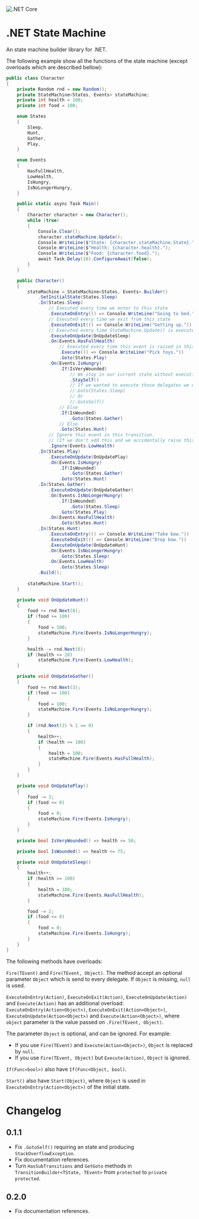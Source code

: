 ![.NET Core](https://github.com/Enderlook/Net-State-Machine/workflows/.NET%20Core/badge.svg?branch=master)

# .NET State Machine

An state machine builder library for .NET.

The following example show all the functions of the state machine (except overloads which are described bellow):

```cs
public class Character
{
	private Random rnd = new Random();
	private StateMachine<States, Events> stateMachine;
	private int health = 100;
	private int food = 100;

	enum States
	{
		Sleep,
		Hunt,
		Gather,
		Play,
	}

	enum Events
	{
		HasFullHealth,
		LowHealth,
		IsHungry,
		IsNoLongerHungry,
	}

	public static async Task Main()
	{
		Character character = new Character();
		while (true)
		{
			Console.Clear();
			character.stateMachine.Update();
			Console.WriteLine($"State: {character.stateMachine.State}.");
			Console.WriteLine($"Health: {character.health}.");
			Console.WriteLine($"Food: {character.food}.");
			await Task.Delay(10).ConfigureAwait(false);
		}
	}

	public Character()
	{
		stateMachine = StateMachine<States, Events>.Builder()
			.SetInitialState(States.Sleep)
			.In(States.Sleep)
				// Executed every time we enter to this state
				.ExecuteOnEntry(() => Console.WriteLine("Going to bed."))        
				// Executed every time we exit from this state
				.ExecuteOnExit(() => Console.WriteLine("Getting up."))
				// Executed every time StateMachine.Update() is executed and is in this state
				.ExecuteOnUpdate(OnUpdateSleep)
				.On(Events.HasFullHealth)
					// Executed every time this event is raised in this state
					.Execute(() => Console.WriteLine("Pick toys."))
					.Goto(States.Play)
				.On(Events.IsHungry)
					.If(IsVeryWounded)
						// We stay in our current state without executing OnEntry nor OnExit delegates
						.StaySelf()
						// If we wanted to execute those delegates we can use
						//.Goto(States.Sleep)
						// Or
						//.GotoSelf()
					// Else
					.If(IsWounded)
						.Goto(States.Gather)
					// Else
					.Goto(States.Hunt)
				// Ignore this event in this transition.
				// (If we don't add this and we accidentally raise this event an exception is thrown).
				.Ignore(Events.LowHealth)
			.In(States.Play)
				.ExecuteOnUpdate(OnUpdatePlay)
				.On(Events.IsHungry)
					.If(IsWounded)
						.Goto(States.Gather)
					.Goto(States.Hunt)
			.In(States.Gather)
				.ExecuteOnUpdate(OnUpdateGather)
				.On(Events.IsNoLongerHungry)
					.If(IsWounded)
						.Goto(States.Sleep)
					.Goto(States.Play)
				.On(Events.HasFullHealth)
					.Goto(States.Hunt)
			.In(States.Hunt)
				.ExecuteOnEntry(() => Console.WriteLine("Take bow."))
				.ExecuteOnExit(() => Console.WriteLine("Drop bow."))
				.ExecuteOnUpdate(OnUpdateHunt)
				.On(Events.IsNoLongerHungry)
					.Goto(States.Sleep)
				.On(Events.LowHealth)
					.Goto(States.Sleep)
			.Build();
 
		stateMachine.Start();
	}

	private void OnUpdateHunt()
	{
		food += rnd.Next(8);
		if (food >= 100)
		{
			food = 100;
			stateMachine.Fire(Events.IsNoLongerHungry);
		}

		health -= rnd.Next(6);
		if (health <= 20)
			stateMachine.Fire(Events.LowHealth);
	}

	private void OnUpdateGather()
	{
		food += rnd.Next(3);
		if (food >= 100)
		{
			food = 100;
			stateMachine.Fire(Events.IsNoLongerHungry);
		}

		if (rnd.Next(2) % 1 == 0)
		{
			health++;
			if (health >= 100)
			{
				health = 100;
				stateMachine.Fire(Events.HasFullHealth);
			}
		}
	}

	private void OnUpdatePlay()
	{
		food -= 3;
		if (food <= 0)
		{
			food = 0;
			stateMachine.Fire(Events.IsHungry);
		}
	}

	private bool IsVeryWounded() => health <= 50;

	private bool IsWounded() => health <= 75;

	private void OnUpdateSleep()
	{
		health++;
		if (health >= 100)
		{
			health = 100;
			stateMachine.Fire(Events.HasFullHealth);
		}

		food -= 2;
		if (food <= 0)
		{
			food = 0;
			stateMachine.Fire(Events.IsHungry);
		}
	}
}
```

The following methods have overloads:

`Fire(TEvent)` and `Fire(TEvent, Object)`. The method accept an optional parameter `Object` which is send to every delegate. If `Object` is missing, `null` is used.

`ExecuteOnEntry(Action)`, `ExecuteOnExit(Action)`, `ExecuteOnUpdate(Action)` and `Execute(Action)` has an additional overload: `ExecuteOnEntry(Action<Object>)`, `ExecuteOnExit(Action<Object>)`, `ExecuteOnUpdate(Action<Object>)` and `Execute(Action<Object>)`, where `object` parameter is the value passed on `.Fire(TEvent, Object)`.

The parameter `Object` is optional, and can be ignored.
For example: 
 - If you use `Fire(TEvent)` and `Execute(Action<Object>)`, `Object` is replaced by `null`.
 - If you use `Fire(TEvent, Object)` but `Execute(Action)`, `Object` is ignored.

`If(Func<bool>)` also have `If(Func<Object, bool)`.

`Start()` also have `Start(Object)`, where `Object` is used in `ExecuteOnEntry(Action<Object>)` of the initial state.

# Changelog
## 0.1.1
- Fix `.GotoSelf()` requiring an state and producing `StackOverflowException`.
- Fix documentation references.
- Turn `HasSubTransitions` and `GetGoto` methods in `TransitionBuilder<TState, TEvent>` from `protected` to `private protected`.

## 0.2.0
- Fix documentation references.